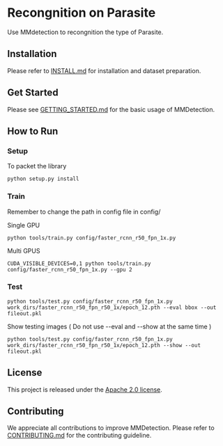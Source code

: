 # Recongnition on Parasite

Use MMdetection to recongnition the type of Parasite.

## Installation

Please refer to [INSTALL.md](docs/INSTALL.md) for installation and dataset preparation.

## Get Started

Please see [GETTING_STARTED.md](docs/GETTING_STARTED.md) for the basic usage of MMDetection.

## How to Run


### Setup

To packet the library

```
python setup.py install

```

### Train

Remember to change the path in config file in config/ 

Single GPU

```
python tools/train.py config/faster_rcnn_r50_fpn_1x.py

```

Multi GPUS

```
CUDA_VISIBLE_DEVICES=0,1 python tools/train.py config/faster_rcnn_r50_fpn_1x.py --gpu 2

```

### Test

```
python tools/test.py config/faster_rcnn_r50_fpn_1x.py work_dirs/faster_rcnn_r50_fpn_r50_1x/epoch_12.pth --eval bbox --out fileout.pkl

```

Show testing images ( Do not use --eval and --show at the same time )

```
python tools/test.py config/faster_rcnn_r50_fpn_1x.py work_dirs/faster_rcnn_r50_fpn_r50_1x/epoch_12.pth --show --out fileout.pkl

```

## License

This project is released under the [Apache 2.0 license](LICENSE).

## Contributing

We appreciate all contributions to improve MMDetection. Please refer to [CONTRIBUTING.md](.github/CONTRIBUTING.md) for the contributing guideline.


